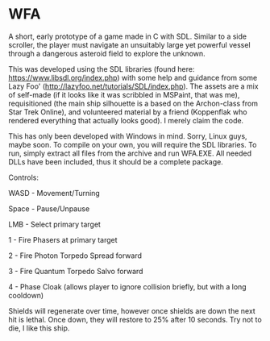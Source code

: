 # WFA

A short, early prototype of a game made in C with SDL. Similar to a side scroller, the player must navigate an unsuitably large yet powerful vessel through a dangerous asteroid field to explore the unknown.



This was developed using the SDL libraries (found here: https://www.libsdl.org/index.php) with some help and guidance from some Lazy Foo' (http://lazyfoo.net/tutorials/SDL/index.php).  The assets are a mix of self-made (if it looks like it was scribbled in MSPaint, that was me), requisitioned (the main ship silhouette is a based on the Archon-class from Star Trek Online), and volunteered material by a friend (Koppenflak who rendered everything that actually looks good). I merely claim the code.


This has only been developed with Windows in mind. Sorry, Linux guys, maybe soon. To compile on your own, you will require the SDL libraries. To run, simply extract all files from the archive and run WFA.EXE.  All needed DLLs have been included, thus it should be a complete package.


Controls:

WASD - Movement/Turning

Space - Pause/Unpause

LMB - Select primary target

1 - Fire Phasers at primary target

2 - Fire Photon Torpedo Spread forward

3 - Fire Quantum Torpedo Salvo forward

4 - Phase Cloak (allows player to ignore collision briefly, but with a long cooldown)



Shields will regenerate over time, however once shields are down the next hit is lethal. Once down, they will restore to 25% after 10 seconds. Try not to die, I like this ship.
